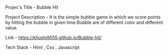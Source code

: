 Projec's Title - Bubble Hit

Project Description - It is the simple bubble game in which we score points by hitting the bubble in given time.Bubble are of different color and different value.

Link - https://khushi9555.github.io/Bubble-hit/

Tech Stack - Html , Css , Javascript
